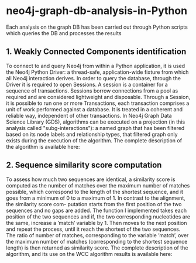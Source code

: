 # neo4j-graph-db-analysis-in-Python
Each analysis on the graph DB has been carried out through Python scripts which queries the DB and processes the results

## 1. Weakly Connected Components identification
To connect to and query Neo4j from within a Python application, it is used the Neo4j Python Driver: a thread-safe, application-wide fixture from which all Neo4j interaction derives. In order to query the database, through the Driver it is required to open Sessions. A
session is a container for a sequence of transactions. Sessions borrow connections from a pool as required and are considered lightweight and disposable. Through a Session, it is possible to run one or more Transactions, each transaction comprises a unit of work performed against a database. It is treated in a coherent and reliable way, independent of other transactions. In Neo4j Graph Data Science Library (GDS), algorithms can be executed on a projection (in this analysis called "subg-interactions"): a named graph that
has been filtered based on its node labels and relationship types, that filtered graph only exists during the execution of the algorithm.
The complete description of the algorithm is available here:


## 2. Sequence similarity score computation
To assess how much two sequences are identical, a similarity score is computed as the number of matches over the maximum number of matches possible, which correspond to the length of the shortest sequence, and it goes from a minimum of 0 to a maximum of 1. In contrast to the alignment, the similarity score com- putation starts from the first position of the two sequences and no gaps are added. 
The function I implemented takes each position of the two sequences and if, the two corresponding nucleotides are the same, increase a ’match’ variable by 1. Then moves to the next position and repeat the process, until it reach the shortest of the two sequences. The ratio of number of matches, corresponding to the variable ’match’, over the maximum number of matches (corresponding to the shortest sequence length) is then returned as similarity score. The complete description of the algorithm, and its use on the WCC algorithm results is available here:


